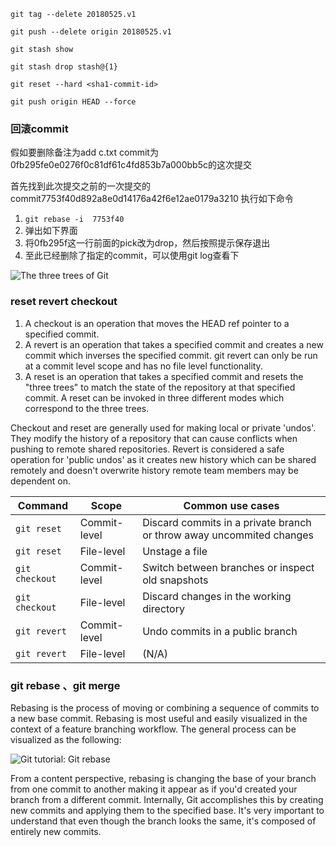 
`git tag --delete 20180525.v1`

`git push --delete origin 20180525.v1`

`git stash show`

`git stash drop stash@{1}`

`git reset --hard <sha1-commit-id>`

`git push origin HEAD --force`

### 回滚commit
假如要删除备注为add c.txt commit为0fb295fe0e0276f0c81df61c4fd853b7a000bb5c的这次提交

首先找到此次提交之前的一次提交的commit7753f40d892a8e0d14176a42f6e12ae0179a3210
执行如下命令
1. `git rebase -i  7753f40`
2. 弹出如下界面
3. 将0fb295f这一行前面的pick改为drop，然后按照提示保存退出
4. 至此已经删除了指定的commit，可以使用git log查看下

![The three trees of Git](https://wac-cdn.atlassian.com/dam/jcr:0c5257d5-ff01-4014-af12-faf2aec53cc3/01.svg?cdnVersion=329)

### reset revert checkout 
1. A checkout is an operation that moves the HEAD ref pointer to a specified commit. 
2. A revert is an operation that takes a specified commit and creates a new commit which inverses the specified commit. git revert can only be run at a commit level scope and has no file level functionality.
3. A reset is an operation that takes a specified commit and resets the "three trees" to match the state of the repository at that specified commit. A reset can be invoked in three different modes which correspond to the three trees.

Checkout and reset are generally used for making local or private 'undos'. They modify the history of a repository that can cause conflicts when pushing to remote shared repositories. Revert is considered a safe operation for 'public undos' as it creates new history which can be shared remotely and doesn't overwrite history remote team members may be dependent on.



| Command | Scope | Common use cases |
|---|---|---|
| `git reset` | Commit-level | Discard commits in a private branch or throw away uncommited changes |
| `git reset` | File-level | Unstage a file |
| `git checkout` | Commit-level | Switch between branches or inspect old snapshots |
| `git checkout` | File-level | Discard changes in the working directory |
| `git revert` | Commit-level | Undo commits in a public branch |
| `git revert` | File-level | (N/A) |

### git rebase 、git merge
Rebasing is the process of moving or combining a sequence of commits to a new base commit. Rebasing is most useful and easily visualized in the context of a feature branching workflow. The general process can be visualized as the following:

![Git tutorial: Git rebase](https://www.atlassian.com/dam/jcr:e4a40899-636b-4988-9774-eaa8a440575b/02.svg)

From a content perspective, rebasing is changing the base of your branch from one commit to another making it appear as if you'd created your branch from a different commit. Internally, Git accomplishes this by creating new commits and applying them to the specified base. It's very important to understand that even though the branch looks the same, it's composed of entirely new commits.

